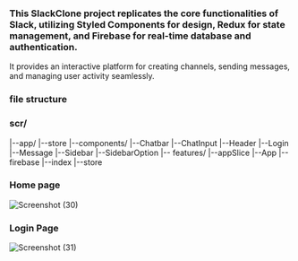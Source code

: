 ### This SlackClone project replicates the core functionalities of Slack, utilizing Styled Components for design, Redux for state management, and Firebase for real-time database and authentication.

It provides an interactive platform for creating channels, sending messages, and managing user activity seamlessly.


### file structure

### scr/
   |--app/
      |--store
   |--components/
      |--Chatbar
      |--ChatInput
      |--Header
      |--Login
      |--Message
      |--Sidebar
      |--SidebarOption
  |-- features/
      |--appSlice
  |--App
  |--firebase
  |--index
  |--store


### Home page
![Screenshot (30)](https://github.com/user-attachments/assets/10c2fafe-66d6-40c5-b451-58ce7249cf5e)


### Login Page
![Screenshot (31)](https://github.com/user-attachments/assets/5f8bd6af-57b2-4f6f-ad85-30182fb2b557)
